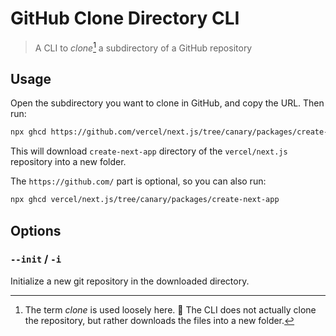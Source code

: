 # GitHub Clone Directory CLI

> A CLI to _clone_[^1] a subdirectory of a GitHub repository

## Usage

Open the subdirectory you want to clone in GitHub, and copy the URL. Then run:

```sh
npx ghcd https://github.com/vercel/next.js/tree/canary/packages/create-next-app
```

This will download `create-next-app` directory of the `vercel/next.js` repository into a new folder.

The `https://github.com/` part is optional, so you can also run:

```sh
npx ghcd vercel/next.js/tree/canary/packages/create-next-app
```

## Options

### `--init` / `-i`

Initialize a new git repository in the downloaded directory.

[^1]: The term _clone_ is used loosely here. 🫣 The CLI does not actually clone the repository, but rather downloads the files into a new folder.
